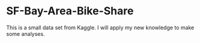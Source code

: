 # SF-Bay-Area-Bike-Share
This is a small data set from Kaggle. I will apply my new knowledge to make some analyses.
